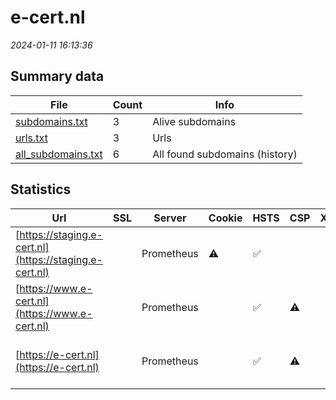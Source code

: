 # e-cert.nl
*2024-01-11 16:13:36*
## Summary data
| File       | Count | Info |
|------------|-------|------|
|[subdomains.txt](/data/e-cert.nl/subdomains.txt)|3|Alive subdomains|
|[urls.txt](/data/e-cert.nl/urls.txt)|3|Urls|
|[all_subdomains.txt](/data/e-cert.nl/all_subdomains.txt)|6|All found subdomains (history)|
## Statistics
| Url | SSL | Server | Cookie | HSTS | CSP | XFO | XXP | RP | Tech |Title |
|------------|-------|------|------|------|------|------|------|------|------|------|
|[https://staging.e-cert.nl](https://staging.e-cert.nl)| |Prometheus|:warning: |:white_check_mark: | | |:white_check_mark: |:white_check_mark: |HSTS||
|[https://www.e-cert.nl](https://www.e-cert.nl)| |Prometheus| |:white_check_mark: |:warning: | |:white_check_mark: |:white_check_mark: |HSTS|301 Moved Perman...|
|[https://e-cert.nl](https://e-cert.nl)| |Prometheus| |:white_check_mark: |:warning: | |:white_check_mark: |:white_check_mark: |HSTS MySQL PHP R...|Home | e-CertNL|